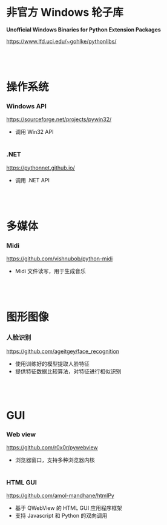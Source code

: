 # 非官方 Windows 轮子库
**Unofficial Windows Binaries for Python Extension Packages**

https://www.lfd.uci.edu/~gohlke/pythonlibs/
<br><br>
<br><br>

# 操作系统
### Windows API
https://sourceforge.net/projects/pywin32/
- 调用 Win32 API
<br><br>

### .NET
https://pythonnet.github.io/
- 调用 .NET API
<br><br>
<br><br>

# 多媒体
### Midi
https://github.com/vishnubob/python-midi
- Midi 文件读写，用于生成音乐
<br><br>
<br><br>

# 图形图像
### 人脸识别
https://github.com/ageitgey/face_recognition
- 使用训练好的模型提取人脸特征
- 提供特征数据比较算法，对特征进行相似识别
<br><br>
<br><br>

# GUI
### Web view
https://github.com/r0x0r/pywebview
- 浏览器窗口，支持多种浏览器内核
<br><br>

### HTML GUI
https://github.com/amol-mandhane/htmlPy
- 基于 QWebView 的 HTML GUI 应用程序框架
- 支持 Javascript 和 Python 的双向调用
